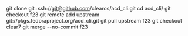 git clone git+ssh://git@github.com/clearos/acd_cli.git
cd acd_cli/
git checkout f23
git remote add upstream git://pkgs.fedoraproject.org/acd_cli.git
git pull upstream f23
git checkout clear7
git merge --no-commit f23
